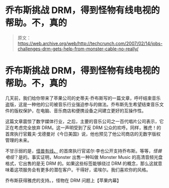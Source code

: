 # 乔布斯挑战 DRM，得到怪物有线电视的帮助。不，真的

> 原文：<https://web.archive.org/web/http://techcrunch.com/2007/02/14/jobs-challenges-drm-gets-help-from-monster-cable-no-really/>

# 乔布斯挑战 DRM，得到怪物有线电视的帮助。不，真的

几天前，我们给你带来了苹果公司的史蒂夫·乔布斯写的一篇文章，呼吁结束音乐盗版，这是一种他的公司被音乐行业强迫参与的做法。乔布斯先生希望结束音乐文件的版权保护，在电脑、音乐商店和便携设备之间建立更好的互操作性。

这篇文章震惊了数字媒体行业，之后，主要的音乐公司之一百代唱片公司表示，它正在考虑完全放弃 DRM。这一声明受到了反 DRM 公众的欢呼。同样，雅虎！的首席执行官戴夫·戈德曼对《今日美国》说，他也预见了他公司商店的无数字版权管理的未来。

不甘示弱的是，[怪兽有线、](https://web.archive.org/web/20201123221449/https://crunchbase.com/organization/monster-cable) 的首席执行官诺尔·李也公开支持乔布斯。等等，*怪兽电缆*？是的。事实证明，Monster 出售一种叫做 Monster Music 的高清音频光盘格式，它出售的是无 DRM 的。如果这些标签能够绕过 DRM 的概念，那么这就意味着这项服务会有更多的潜在客户。干得好，诺埃尔。我们喜欢你的风格。

乔布斯获得雅虎的支持。，怪物在 DRM 问题上【苹果内幕】